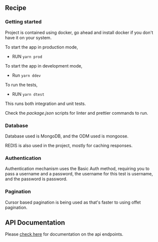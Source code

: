 ## Recipe


### Getting started

Project is contained using docker, go ahead and install docker if you don't have it on your system.

To start the app in production mode,

  - RUN `yarn prod`

To start the app in development mode,

  - Run `yarn ddev`

To run the tests,

  - RUN `yarn dtest`

  This runs both integration and unit tests.

Check the *package.json* scripts for linter and prettier commands to run.

### Database

Database used is MongoDB, and the ODM used is mongoose.

REDIS is also used in the project, mostly for caching responses.

### Authentication

Authentication mechanism uses the Basic Auth method, requiring you to pass a username and a password, the username for this test is username, and the password is password.

### Pagination

Cursor based pagination is being used as that's faster to using offet pagination.

## API Documentation

Please [check here](api.md) for documentation on the api endpoints.